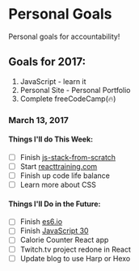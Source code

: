 # Personal Goals

Personal goals for accountability!

## Goals for 2017:

1. JavaScript - learn it
2. Personal Site - Personal Portfolio
3. Complete freeCodeCamp(:fire:)

### March 13, 2017

#### Things I'll do This Week:

- [ ] Finish [js-stack-from-scratch](https://github.com/verekia/js-stack-from-scratch)
- [ ] Start [reacttraining.com](https://online.reacttraining.com/courses/50507/lectures/841119#/questions/2)
- [ ] Finish up code life balance
- [ ] Learn more about CSS

#### Things I'll Do in the Future:

- [ ] Finish [es6.io](https://es6.io)
- [ ] Finish [JavaScript 30](https://javascript30.com/)
- [ ] Calorie Counter React app
- [ ] Twitch.tv project redone in React
- [ ] Update blog to use Harp or Hexo
